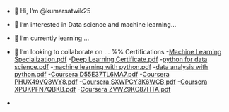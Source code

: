 - 👋 Hi, I’m @kumarsatwik25
- 👀 I’m interested in Data science and machine learning...
- 🌱 I’m currently learning ...
- 💞️ I’m looking to collaborate on ...
%% Certifications
-[Machine Learning Specialization.pdf](https://github.com/kumarsatwik25/kumarsatwik25/files/10454189/Machine.Learning.Specialization.pdf)
-[Deep Learning Certificate.pdf](https://github.com/kumarsatwik25/kumarsatwik25/files/10454193/Deep.Learning.Certificate.pdf)
-[python for data science.pdf](https://github.com/kumarsatwik25/kumarsatwik25/files/10454200/python.for.data.science.pdf)
-[machine learning with python.pdf](https://github.com/kumarsatwik25/kumarsatwik25/files/10454202/machine.learning.with.python.pdf)
-[data analysis with python.pdf](https://github.com/kumarsatwik25/kumarsatwik25/files/10454206/data.analysis.with.python.pdf)
-[Coursera D55E37TL6MA7.pdf](https://github.com/kumarsatwik25/kumarsatwik25/files/10454209/Coursera.D55E37TL6MA7.pdf)
-[Coursera PHUX49VQ8WY8.pdf](https://github.com/kumarsatwik25/kumarsatwik25/files/10454211/Coursera.PHUX49VQ8WY8.pdf)
-[Coursera SXWPCY3K6WCB.pdf](https://github.com/kumarsatwik25/kumarsatwik25/files/10454215/Coursera.SXWPCY3K6WCB.pdf)
-[Coursera XPUKPFN7QBKB.pdf](https://github.com/kumarsatwik25/kumarsatwik25/files/10454218/Coursera.XPUKPFN7QBKB.pdf)
-[Coursera ZVWZ9KC87HTA.pdf](https://github.com/kumarsatwik25/kumarsatwik25/files/10454219/Coursera.ZVWZ9KC87HTA.pdf)





- 






<!---
kumarsatwik25/kumarsatwik25 is a ✨ special ✨ repository because its `README.md` (this file) appears on your GitHub profile.
You can click the Preview link to take a look at your changes.
--->
